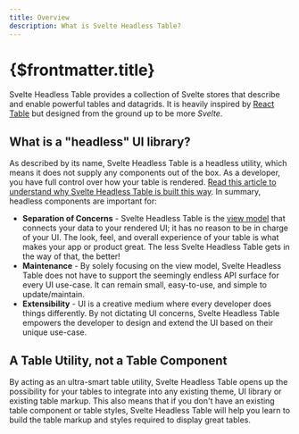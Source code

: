 ```yaml
---
title: Overview
description: What is Svelte Headless Table?
---
```


# {$frontmatter.title}

Svelte Headless Table provides a collection of Svelte stores that describe and enable powerful tables and datagrids. It is heavily inspired by [React Table](https://react-table.tanstack.com/) but designed from the ground up to be more _Svelte_.

## What is a "headless" UI library?

As described by its name, Svelte Headless Table is a headless utility, which means it does not supply any components out of the box. As a developer, you have full control over how your table is rendered. [Read this article to understand why Svelte Headless Table is built this way](https://www.merrickchristensen.com/articles/headless-user-interface-components/). In summary, headless components are important for:

- **Separation of Concerns** - Svelte Headless Table is the [view model](https://en.wikipedia.org/wiki/Model%E2%80%93view%E2%80%93viewmodel) that connects your data to your rendered UI; it has no reason to be in charge of your UI. The look, feel, and overall experience of your table is what makes your app or product great. The less Svelte Headless Table gets in the way of that, the better!
- **Maintenance** - By solely focusing on the view model, Svelte Headless Table does not have to support the seemingly endless API surface for every UI use-case. It can remain small, easy-to-use, and simple to update/maintain.
- **Extensibility** - UI is a creative medium where every developer does things differently. By not dictating UI concerns, Svelte Headless Table empowers the developer to design and extend the UI based on their unique use-case.

## A Table Utility, not a Table Component

By acting as an ultra-smart table utility, Svelte Headless Table opens up the possibility for your tables to integrate into any existing theme, UI library or existing table markup. This also means that if you don't have an existing table component or table styles, Svelte Headless Table will help you learn to build the table markup and styles required to display great tables.
